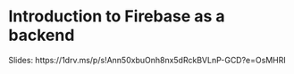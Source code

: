 # Introduction to Firebase as a backend

<p>Slides: https://1drv.ms/p/s!Ann50xbuOnh8nx5dRckBVLnP-GCD?e=OsMHRI</p>
